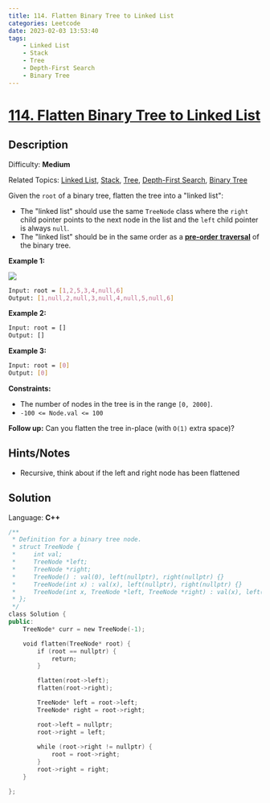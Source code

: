 ```yaml
---
title: 114. Flatten Binary Tree to Linked List
categories: Leetcode
date: 2023-02-03 13:53:40
tags:
    - Linked List
    - Stack
    - Tree
    - Depth-First Search
    - Binary Tree
---
```


# [114\. Flatten Binary Tree to Linked List](https://leetcode.com/problems/flatten-binary-tree-to-linked-list/)

## Description

Difficulty: **Medium**

Related Topics: [Linked List](https://leetcode.com/tag/linked-list/), [Stack](https://leetcode.com/tag/stack/), [Tree](https://leetcode.com/tag/tree/), [Depth-First Search](https://leetcode.com/tag/depth-first-search/), [Binary Tree](https://leetcode.com/tag/binary-tree/)

Given the `root` of a binary tree, flatten the tree into a "linked list":

* The "linked list" should use the same `TreeNode` class where the `right` child pointer points to the next node in the list and the `left` child pointer is always `null`.
* The "linked list" should be in the same order as a [**pre-order** **traversal**](https://en.wikipedia.org/wiki/Tree_traversal#Pre-order,_NLR) of the binary tree.

**Example 1:**

![](https://assets.leetcode.com/uploads/2021/01/14/flaten.jpg)

```bash
Input: root = [1,2,5,3,4,null,6]
Output: [1,null,2,null,3,null,4,null,5,null,6]
```

**Example 2:**

```bash
Input: root = []
Output: []
```

**Example 3:**

```bash
Input: root = [0]
Output: [0]
```

**Constraints:**

* The number of nodes in the tree is in the range `[0, 2000]`.
* `-100 <= Node.val <= 100`

**Follow up:** Can you flatten the tree in-place (with `O(1)` extra space)?

## Hints/Notes

* Recursive, think about if the left and right node has been flattened

## Solution

Language: **C++**

```C++
/**
 * Definition for a binary tree node.
 * struct TreeNode {
 *     int val;
 *     TreeNode *left;
 *     TreeNode *right;
 *     TreeNode() : val(0), left(nullptr), right(nullptr) {}
 *     TreeNode(int x) : val(x), left(nullptr), right(nullptr) {}
 *     TreeNode(int x, TreeNode *left, TreeNode *right) : val(x), left(left), right(right) {}
 * };
 */
class Solution {
public:
    TreeNode* curr = new TreeNode(-1);

    void flatten(TreeNode* root) {
        if (root == nullptr) {
            return;
        }

        flatten(root->left);
        flatten(root->right);

        TreeNode* left = root->left;
        TreeNode* right = root->right;

        root->left = nullptr;
        root->right = left;
        
        while (root->right != nullptr) {
            root = root->right;
        }
        root->right = right;
    }

};
```
